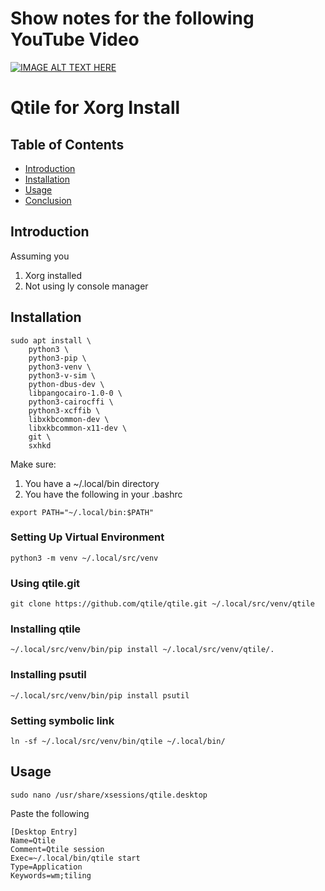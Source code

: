 Show notes for the following YouTube Video
==========================================
[![IMAGE ALT TEXT HERE](https://img.youtube.com/vi/fUBjLc5aUH8/0.jpg)](https://www.youtube.com/watch?v=fUBjLc5aUH8)

Qtile for Xorg Install
======================

## Table of Contents

- [Introduction](#introduction)
- [Installation](#installation)
- [Usage](#usage)
- [Conclusion](#conclusion)

## Introduction
Assuming you 
1. Xorg installed
2. Not using ly console manager

## Installation

```
sudo apt install \
    python3 \
    python3-pip \
    python3-venv \
    python3-v-sim \
    python-dbus-dev \
    libpangocairo-1.0-0 \
    python3-cairocffi \
    python3-xcffib \
    libxkbcommon-dev \
    libxkbcommon-x11-dev \
    git \
    sxhkd

```
Make sure:

1. You have a ~/.local/bin directory
2. You have the following in your .bashrc

```
export PATH="~/.local/bin:$PATH"

```

### Setting Up Virtual Environment

```
python3 -m venv ~/.local/src/venv
```

### Using qtile.git
```
git clone https://github.com/qtile/qtile.git ~/.local/src/venv/qtile

```

### Installing qtile 
```
~/.local/src/venv/bin/pip install ~/.local/src/venv/qtile/.

```
### Installing psutil
```
~/.local/src/venv/bin/pip install psutil

```
### Setting symbolic link
```
ln -sf ~/.local/src/venv/bin/qtile ~/.local/bin/

```

## Usage

```
sudo nano /usr/share/xsessions/qtile.desktop

```

Paste the following
```
[Desktop Entry]
Name=Qtile
Comment=Qtile session
Exec=~/.local/bin/qtile start
Type=Application
Keywords=wm;tiling

```
